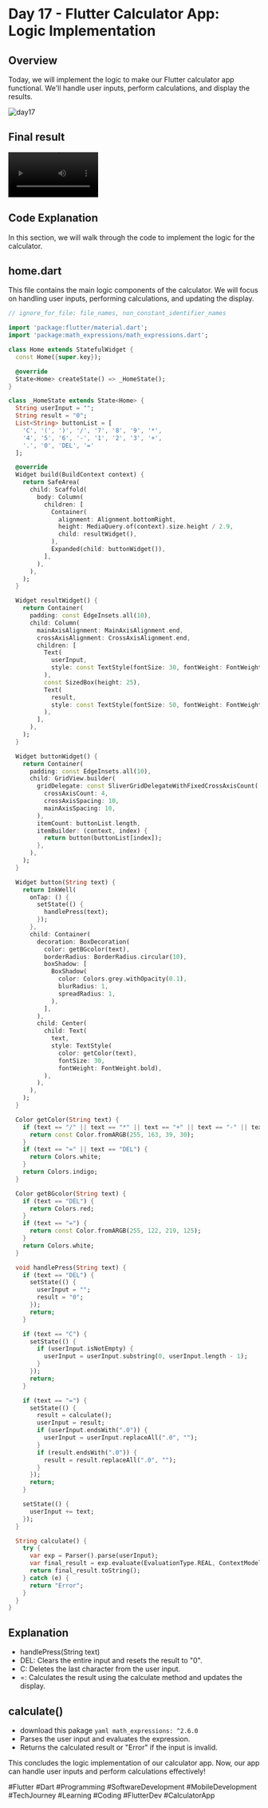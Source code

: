 # Day 17 - Flutter Calculator App: Logic Implementation

## Overview
Today, we will implement the logic to make our Flutter calculator app functional. We'll handle user inputs, perform calculations, and display the results.


![day17](https://github.com/user-attachments/assets/e9b1dcc7-4cc9-4b6d-ad47-8ab31b052362)


## Final result

<video src='[your URL here](https://github.com/user-attachments/assets/ba64d7a2-da31-41fc-bf7c-616ae939685e
)' width=180/>





## Code Explanation
In this section, we will walk through the code to implement the logic for the calculator.




## home.dart
This file contains the main logic components of the calculator. We will focus on handling user inputs, performing calculations, and updating the display.

```dart
// ignore_for_file: file_names, non_constant_identifier_names

import 'package:flutter/material.dart';
import 'package:math_expressions/math_expressions.dart';

class Home extends StatefulWidget {
  const Home({super.key});

  @override
  State<Home> createState() => _HomeState();
}

class _HomeState extends State<Home> {
  String userInput = "";
  String result = "0";
  List<String> buttonList = [
    'C', '(', ')', '/', '7', '8', '9', '*', 
    '4', '5', '6', '-', '1', '2', '3', '+', 
    '.', '0', 'DEL', '='
  ];

  @override
  Widget build(BuildContext context) {
    return SafeArea(
      child: Scaffold(
        body: Column(
          children: [
            Container(
              alignment: Alignment.bottomRight,
              height: MediaQuery.of(context).size.height / 2.9,
              child: resultWidget(),
            ),
            Expanded(child: buttonWidget()),
          ],
        ),
      ),
    );
  }

  Widget resultWidget() {
    return Container(
      padding: const EdgeInsets.all(10),
      child: Column(
        mainAxisAlignment: MainAxisAlignment.end,
        crossAxisAlignment: CrossAxisAlignment.end,
        children: [
          Text(
            userInput,
            style: const TextStyle(fontSize: 30, fontWeight: FontWeight.bold),
          ),
          const SizedBox(height: 25),
          Text(
            result,
            style: const TextStyle(fontSize: 50, fontWeight: FontWeight.bold),
          ),
        ],
      ),
    );
  }

  Widget buttonWidget() {
    return Container(
      padding: const EdgeInsets.all(10),
      child: GridView.builder(
        gridDelegate: const SliverGridDelegateWithFixedCrossAxisCount(
          crossAxisCount: 4,
          crossAxisSpacing: 10,
          mainAxisSpacing: 10,
        ),
        itemCount: buttonList.length,
        itemBuilder: (context, index) {
          return button(buttonList[index]);
        },
      ),
    );
  }

  Widget button(String text) {
    return InkWell(
      onTap: () {
        setState(() {
          handlePress(text);
        });
      },
      child: Container(
        decoration: BoxDecoration(
          color: getBGcolor(text),
          borderRadius: BorderRadius.circular(10),
          boxShadow: [
            BoxShadow(
              color: Colors.grey.withOpacity(0.1),
              blurRadius: 1,
              spreadRadius: 1,
            ),
          ],
        ),
        child: Center(
          child: Text(
            text,
            style: TextStyle(
              color: getColor(text),
              fontSize: 30,
              fontWeight: FontWeight.bold),
          ),
        ),
      ),
    );
  }

  Color getColor(String text) {
    if (text == "/" || text == "*" || text == "+" || text == "-" || text == "C" || text == "(" || text == ")") {
      return const Color.fromARGB(255, 163, 39, 30);
    }
    if (text == "=" || text == "DEL") {
      return Colors.white;
    }
    return Colors.indigo;
  }

  Color getBGcolor(String text) {
    if (text == "DEL") {
      return Colors.red;
    }
    if (text == "=") {
      return const Color.fromARGB(255, 122, 219, 125);
    }
    return Colors.white;
  }

  void handlePress(String text) {
    if (text == "DEL") {
      setState(() {
        userInput = "";
        result = "0";
      });
      return;
    }

    if (text == "C") {
      setState(() {
        if (userInput.isNotEmpty) {
          userInput = userInput.substring(0, userInput.length - 1);
        }
      });
      return;
    }

    if (text == "=") {
      setState(() {
        result = calculate();
        userInput = result;
        if (userInput.endsWith(".0")) {
          userInput = userInput.replaceAll(".0", "");
        }
        if (result.endsWith(".0")) {
          result = result.replaceAll(".0", "");
        }
      });
      return;
    }

    setState(() {
      userInput += text;
    });
  }

  String calculate() {
    try {
      var exp = Parser().parse(userInput);
      var final_result = exp.evaluate(EvaluationType.REAL, ContextModel());
      return final_result.toString();
    } catch (e) {
      return "Error";
    }
  }
}
```
## Explanation
- handlePress(String text)
- DEL: Clears the entire input and resets the result to "0".
- C: Deletes the last character from the user input.
- =: Calculates the result using the calculate method and updates the display.
## calculate()
- download this pakage ```yaml math_expressions: ^2.6.0```
- Parses the user input and evaluates the expression.
- Returns the calculated result or "Error" if the input is invalid.

This concludes the logic implementation of our calculator app. Now, our app can handle user inputs and perform calculations effectively!

#Flutter #Dart #Programming #SoftwareDevelopment #MobileDevelopment #TechJourney #Learning #Coding #FlutterDev #CalculatorApp



